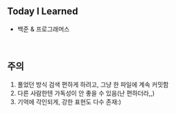 ## Today I Learned

- 백준 & 프로그래머스

<br>

## 주의
1. 풀었던 방식 검색 편하게 하려고, 그냥 한 파일에 계속 커밋함
2. 다른 사람한텐 가독성이 안 좋을 수 있음(난 편하더라,,)
3. 기억에 각인되게, 강한 표현도 다수 존재:)
